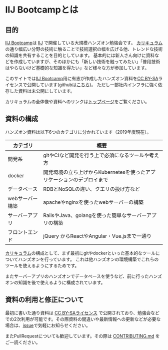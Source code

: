 # IIJ Bootcampとは

## 目的

[IIJ Bootcamp](/)は [IIJ](https://www.iij.ad.jp/) で開催している大規模ハンズオン勉強会です。
[カリキュラム](/#_2019年度カリキュラム一覧)の通り幅広い分野の技術に触ることで技術選択の幅を広げる他、トレンドな技術の知識を共有することを目的としています。
基本的には新人さん向けに資料などを作成していますが、そのほかにも「新しい技術を触ってみたい」「普段技術はやらないけど基礎的な知識を得たい」など様々な方が参加しています。

このサイトでは[IIJ Bootcamp](/)用に有志が作成したハンズオン資料を[CC BY-SA](https://creativecommons.org/licenses/by-sa/4.0/)ライセンスで公開しています(githubは[こちら](https://github.com/iij/bootcamp))。
ただし一部社内インフラに強く依存した資料は未公開にしています。

カリキュラムの全体像や資料へのリンクは[トップページ](/)をご覧ください。

## 資料の構成

ハンズオン資料は以下6つのカテゴリに分かれています（2019年度現在）。

|カテゴリ| 概要 |
|-----|----|
| 開発系  |  gitやCIなど開発を行う上で必須になるツールや考え方 |
|  docker | 開発環境の立ち上げからKubernetesを使ったアプリケーションのデプロイまで  |
|  データベース |  RDBとNoSQLの違い、クエリの投げ方など |
| webサーバー構築  | apacheやnginxを使ったwebサーバーの構築  |
| サーバーアプリ  | RailsやJava、golangを使った簡単なサーバーアプリの構築  |
| フロントエンド  | jQuery からReactやAngular・Vue.jsまで一通り  |

[カリキュラム](/#_2019年度カリキュラム一覧)の構成として、まず最初にgitやdockerといった基本的なツールについてハンズオンを行っています。
これは他ハンズオンの環境構築でこれらのツールを使えるようにするためです。

またサーバーアプリのハンズオンでデータベースを使うなど、前に行ったハンズオンの知識を後で使えるように構成されています。

## 資料の利用と修正について

最初に書いた通り資料は [CC BY-SAライセンス](https://github.com/iij/bootcamp/blob/master/LICENSE.md) で公開されており、勉強会などでの2次利用が可能です。その際資料の間違いや最新情報への更新などが必要な場合は、[issue](https://github.com/iij/bootcamp/issues)で気軽にお知らせください。

またPullRequestについても歓迎しています。その際は [CONTRIBUTING.md](https://github.com/iij/bootcamp/blob/master/CONTRIBUTING.md) をご一読ください。
